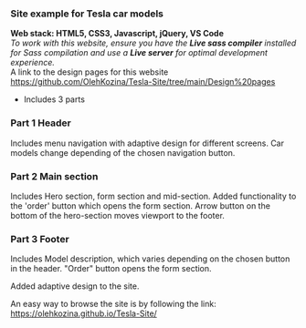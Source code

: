 ### Site example for Tesla car models

**Web stack: HTML5, CSS3, Javascript, jQuery, VS Code**   
*To work with this website, ensure you have the **Live sass compiler** installed for Sass compilation and use a **Live server** for optimal development experience.*   
A link to the design pages for this website https://github.com/OlehKozina/Tesla-Site/tree/main/Design%20pages


- Includes 3 parts

### Part 1 Header 
Includes menu navigation with adaptive design for different screens. Car models change depending of the chosen navigation button.

### Part 2 Main section
Includes Hero section, form section and mid-section. Added functionality to the 'order' button which opens the form section. Arrow button on the bottom of the hero-section 
moves viewport to the footer. 

### Part 3 Footer
Includes Model description, which varies depending on the chosen button in the header. "Order" button opens the form section. 

Added adaptive design to the site.

An easy way to browse the site is by following the link:
 https://olehkozina.github.io/Tesla-Site/
